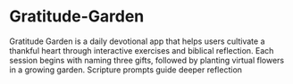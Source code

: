 # Gratitude-Garden
Gratitude Garden is a daily devotional app that helps users cultivate a thankful heart through interactive exercises and biblical reflection. Each session begins with naming three gifts, followed by planting virtual flowers in a growing garden. Scripture prompts guide deeper reflection
